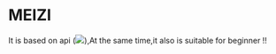 # MEIZI
It is based on api (![](http://gank.io/api)),At the same time,it also is suitable for beginner !!
